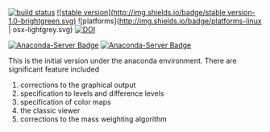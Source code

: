 [![build status](https://travis-ci.org/UV-CDAT/uvcmetrics.svg?branch=master)](https://travis-ci.org/UV-CDAT/uvcmetrics/builds)
[![stable version](http://img.shields.io/badge/stable version-1.0-brightgreen.svg)](https://github.com/UV-CDAT/uvcmetrics/releases/tag/1.0)
![platforms](http://img.shields.io/badge/platforms-linux | osx-lightgrey.svg)
[![DOI](https://zenodo.org/badge/doi/10.5281/zenodo.50101.svg)](http://dx.doi.org/10.5281/zenodo.50101)

[![Anaconda-Server Badge](https://anaconda.org/uvcdat/uvcmetrics/badges/installer/conda.svg)](https://conda.anaconda.org/uvcdat)
[![Anaconda-Server Badge](https://anaconda.org/uvcdat/uvcmetrics/badges/downloads.svg)](https://anaconda.org/uvcdat/uvcmetrics)


This is the initial version under the anaconda environment. There are significant feature included

1. corrections to the graphical output
2. specification to levels and difference levels
3. specification of color maps
4. the classic viewer
5. corrections to the mass weighting algorithm

	
